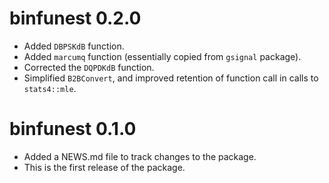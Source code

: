 # binfunest 0.2.0

* Added `DBPSKdB` function.
* Added `marcumq` function (essentially copied from `gsignal` package).
* Corrected the `DQPDKdB` function.
* Simplified `B2BConvert`, and improved retention of function call in calls to `stats4::mle`.

# binfunest 0.1.0

* Added a NEWS.md file to track changes to the package.
* This is the first release of the package.

